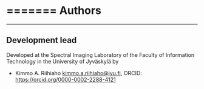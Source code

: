 =======
Authors
=======

----------------
Development lead
----------------

Developed at the Spectral Imaging Laboratory of the
Faculty of Information Technology in the University of Jyväskylä by

* Kimmo A. Riihiaho <kimmo.a.riihiaho@jyu.fi>, ORCID:  https://orcid.org/0000-0002-2288-4121 
